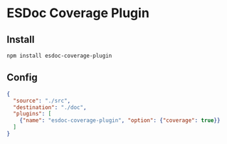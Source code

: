 # ESDoc Coverage Plugin
## Install
```
npm install esdoc-coverage-plugin
```

## Config
```json
{
  "source": "./src",
  "destination": "./doc",
  "plugins": [
    {"name": "esdoc-coverage-plugin", "option": {"coverage": true}}
  ]
}
```
